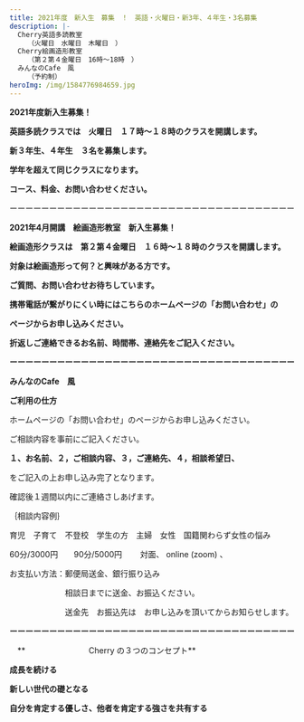 ```yaml
---
title: 2021年度　新入生　募集　！　英語・火曜日・新3年、４年生・3名募集　
description: |-
  Cherry英語多読教室　　
  　　（火曜日　水曜日　木曜日　）
  Cherry絵画造形教室
  　　（第２第４金曜日　16時～18時　）
  みんなのCafe　風
  　　（予約制）
heroImg: /img/1584776984659.jpg
---
```

**2021年度新入生募集！**

**英語多読クラスでは　火曜日　１７時～１８時のクラスを開講します。**

**新３年生、４年生　３名を募集します。**

**学年を超えて同じクラスになります。**

**コース、料金、お問い合わせください。**

ーーーーーーーーーーーーーーーーーーーーーーーーーーーーーーーーーーーー

**2021年4月開講　絵画造形教室　新入生募集！**

**絵画造形クラスは　第２第４金曜日　１６時～１８時のクラスを開講します。**

**対象は絵画造形って何？と興味がある方です。**

**ご質問、お問い合わせお待ちしています。**

**携帯電話が繋がりにくい時にはこちらのホームページの「お問い合わせ」の**

**ページからお申し込みください。**

**折返しご連絡できるお名前、時間帯、連絡先をご記入ください。**

**ーーーーーーーーーーーーーーーーーーーーーーーーーーーーーーーーーーーー**

**みんなのCafe　風**

**ご利用の仕方**

ホームページの「お問い合わせ」のページからお申し込みください。

ご相談内容を事前にご記入ください。

**１、お名前、２，ご相談内容、３，ご連絡先、４，相談希望日、**

をご記入の上お申し込み完了となります。

確認後１週間以内にご連絡さしあげます。

｛相談内容例｝

育児　子育て　不登校　学生の方　主婦　女性　国籍関わらず女性の悩み

60分/3000円　　90分/5000円　　      対面、  online (zoom) 、

お支払い方法：郵便局送金、銀行振り込み

　　　　　　　相談日までに送金、お振込ください。

　　　　　　　送金先　お振込先は　お申し込みを頂いてからお知らせします。



**ーーーーーーーーーーーーーーーーーーーーーーーーーーーーーーーーーーーー**

　**　　　　　　　　Cherry の３つのコンセプト**　

**成長を続ける**

**新しい世代の礎となる**

**自分を肯定する優しさ、他者を肯定する強さを共有する**